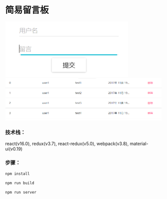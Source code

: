 # 简易留言板

![输入区](https://raw.githubusercontent.com/HanChenNK/react-demo/master/img/input.PNG)
![列表区](https://raw.githubusercontent.com/HanChenNK/react-demo/master/img/list.PNG)

### 技术栈：
react(v16.0), redux(v3.7), react-redux(v5.0), webpack(v3.8), material-ui(v0.19)

### 步骤：
```
npm install
```
```
npm run build
```
```
npm run server
```
